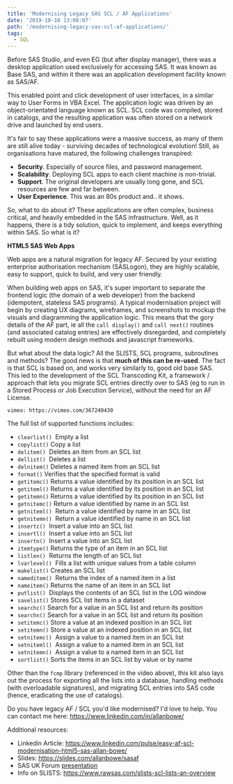 ```yaml
---
title: 'Modernising Legacy SAS SCL / AF Applications'
date: '2019-10-18 13:08:07'
path: '/modernising-legacy-sas-scl-af-applications/'
tags:
  - SQL
---
```


<!-- wp:paragraph -->
<p>Before SAS Studio, and even EG (but after display manager), there was a desktop application used exclusively for accessing SAS.  It was known as Base SAS, and within it there was an application development facility known as SAS/AF.</p>
<!-- /wp:paragraph -->

<!-- wp:paragraph -->
<p>This enabled point and click development of user interfaces, in a similar way to User Forms in VBA Excel.  The application logic was driven by an object-orientated language known as SCL.  SCL code was compiled, stored in catalogs, and the resulting application was often stored on a network drive and launched by end users.</p>
<!-- /wp:paragraph -->

<!-- wp:paragraph -->
<p>It's fair to say these applications were a massive success, as many of them are still alive today - surviving decades of technological evolution!  Still, as organisations have matured, the following challenges transpired:</p>
<!-- /wp:paragraph -->

<!-- wp:list -->
<ul><li><strong>Security</strong>.  Especially of source files, and password management.</li><li><strong>Scalability</strong>.  Deploying SCL apps to each client machine is non-trivial.</li><li><strong>Support</strong>.  The original developers are usually long gone, and SCL resources are few and far between.</li><li><strong>User Experience</strong>.  This was an 80s product and..  it shows.</li></ul>
<!-- /wp:list -->

<!-- wp:paragraph -->
<p>So, what to do about it?  These applications are often complex, business critical, and heavily embedded in the SAS infrastructure.  Well, as it happens, there is a tidy solution, quick to implement, and keeps everything within SAS.  So what is it?</p>
<!-- /wp:paragraph -->

<!-- wp:paragraph -->
<p><strong>HTML5 SAS Web Apps</strong></p>
<!-- /wp:paragraph -->

<!-- wp:paragraph -->
<p>Web apps are a natural migration for legacy AF.  Secured by your existing enterprise authorisation mechanism (SASLogon), they are highly scalable, easy to support, quick to build, and very user friendly.</p>
<!-- /wp:paragraph -->

<!-- wp:paragraph -->
<p>When building web apps on SAS, it's super important to separate the frontend logic (the domain of a web developer) from the backend (idempotent, stateless SAS programs).  A typical modernisation project will begin by creating UX diagrams, wireframes, and screenshots to mockup the visuals and diagramming the application logic. This means that the gory details of the AF part, ie all the <code>call display()</code> and <code>call next()</code> routines (and associated catalog entries) are effectively disregarded, and completely rebuilt using modern design methods and javascript frameworks.</p>
<!-- /wp:paragraph -->

<!-- wp:paragraph -->
<p>But what about the data logic?  All the SLISTS, SCL programs, subroutines and methods?  The good news is that <strong>much of this can be re-used</strong>.  The fact is that SCL is based on, and works very similarly to, good old base SAS.  This led to the development of the SCL Transcoding Kit, a framework / approach that lets you migrate SCL entries directly over to SAS (eg to run in a Stored Process or Job Execution Service), without the need for an AF License.</p>
<!-- /wp:paragraph -->

`vimeo: https://vimeo.com/367240430`

<!-- wp:paragraph -->
<p>The full list of supported functions includes:</p>
<!-- /wp:paragraph -->

<!-- wp:list -->
<ul><li><code>clearlist()</code>&nbsp;&nbsp;Empty&nbsp;a&nbsp;list&nbsp;</li><li><code>copylist()</code>&nbsp;Copy&nbsp;a&nbsp;list&nbsp;</li><li><code>delitem()</code>&nbsp;&nbsp;Deletes&nbsp;an&nbsp;item&nbsp;from&nbsp;an&nbsp;SCL&nbsp;list&nbsp;</li><li><code>dellist()</code>&nbsp;&nbsp;Deletes&nbsp;a&nbsp;list&nbsp;</li><li><code>delnitem()</code>&nbsp;Deletes&nbsp;a&nbsp;named&nbsp;item&nbsp;from&nbsp;an&nbsp;SCL&nbsp;list&nbsp;</li><li><code>format()</code>&nbsp;Verifies&nbsp;that&nbsp;the&nbsp;specified&nbsp;format&nbsp;is&nbsp;valid&nbsp;</li><li><code>getitemc()</code>&nbsp;Returns&nbsp;a&nbsp;value&nbsp;identified&nbsp;by&nbsp;its&nbsp;position&nbsp;in&nbsp;an&nbsp;SCL&nbsp;list&nbsp;</li><li><code>getiteml()</code>&nbsp;Returns&nbsp;a&nbsp;value&nbsp;identified&nbsp;by&nbsp;its&nbsp;position&nbsp;in&nbsp;an&nbsp;SCL&nbsp;list&nbsp;</li><li><code>getitemn()</code>&nbsp;Returns&nbsp;a&nbsp;value identified&nbsp;by&nbsp;its&nbsp;position&nbsp;in&nbsp;an&nbsp;SCL&nbsp;list&nbsp;</li><li><code>getnitemc()</code>&nbsp;Return&nbsp;a&nbsp;value&nbsp;identified&nbsp;by&nbsp;name&nbsp;in&nbsp;an&nbsp;SCL&nbsp;list&nbsp;</li><li><code>getniteml()</code>&nbsp;&nbsp;Return&nbsp;a&nbsp;value&nbsp;identified&nbsp;by name&nbsp;in&nbsp;an&nbsp;SCL&nbsp;list&nbsp;</li><li><code>getnitemn()</code>&nbsp;&nbsp;Return&nbsp;a&nbsp;value&nbsp;identified&nbsp;by&nbsp;name&nbsp;in&nbsp;an&nbsp;SCL&nbsp;list&nbsp;</li><li><code>insertc()</code>&nbsp;&nbsp;Insert&nbsp;a&nbsp;value&nbsp;into&nbsp;an&nbsp;SCL&nbsp;list&nbsp;</li><li><code>insertl()</code>&nbsp;&nbsp;Insert&nbsp;a&nbsp;value&nbsp;into&nbsp;an&nbsp;SCL&nbsp;list&nbsp;</li><li><code>insertn()</code>&nbsp;&nbsp;Insert&nbsp;a&nbsp;value&nbsp;into&nbsp;an&nbsp;SCL&nbsp;list&nbsp;</li><li><code>itemtype()</code>&nbsp;Returns&nbsp;the&nbsp;type&nbsp;of&nbsp;an&nbsp;item&nbsp;in&nbsp;an&nbsp;SCL&nbsp;list&nbsp;</li><li><code>listlen()</code>&nbsp;&nbsp;Returns&nbsp;the&nbsp;length&nbsp;of&nbsp;an&nbsp;SCL&nbsp;list&nbsp;</li><li><code>lvarlevel()</code>&nbsp;&nbsp;Fills&nbsp;a&nbsp;list&nbsp;with&nbsp;unique&nbsp;values&nbsp;from&nbsp;a table&nbsp;column</li><li><code>makelist()</code>&nbsp;Creates&nbsp;an&nbsp;SCL&nbsp;list&nbsp;</li><li><code>nameditem()</code>&nbsp;&nbsp;Returns&nbsp;the&nbsp;index&nbsp;of&nbsp;a&nbsp;named&nbsp;item&nbsp;in&nbsp;a&nbsp;list&nbsp;</li><li><code>nameitem()</code>&nbsp;Returns&nbsp;the&nbsp;name&nbsp;of&nbsp;an&nbsp;item&nbsp;in&nbsp;an&nbsp;SCL&nbsp;list&nbsp;</li><li><code>putlist()</code>&nbsp;&nbsp;Displays&nbsp;the&nbsp;contents&nbsp;of&nbsp;an&nbsp;SCL&nbsp;list&nbsp;in&nbsp;the&nbsp;LOG&nbsp;window&nbsp;</li><li><code>savelist()</code>&nbsp;Stores&nbsp;SCL&nbsp;list&nbsp;items&nbsp;in&nbsp;a dataset&nbsp;</li><li><code>searchc()</code>&nbsp;Search&nbsp;for&nbsp;a&nbsp;value&nbsp;in&nbsp;an&nbsp;SCL&nbsp;list&nbsp;and&nbsp;return&nbsp;its position&nbsp;</li><li><code>searchn()</code>&nbsp;Search&nbsp;for&nbsp;a&nbsp;value&nbsp;in&nbsp;an&nbsp;SCL&nbsp;list&nbsp;and&nbsp;return&nbsp;its&nbsp;position</li><li><code>setitemc()</code>&nbsp;Store&nbsp;a&nbsp;value&nbsp;at&nbsp;an&nbsp;indexed&nbsp;position&nbsp;in&nbsp;an&nbsp;SCL&nbsp;list&nbsp;</li><li><code>setitemn()</code>&nbsp;Store&nbsp;a&nbsp;value&nbsp;at&nbsp;an&nbsp;indexed&nbsp;position&nbsp;in&nbsp;an&nbsp;SCL&nbsp;list&nbsp;</li><li><code>setnitemc()</code>&nbsp;&nbsp;Assign&nbsp;a&nbsp;value&nbsp;to&nbsp;a&nbsp;named&nbsp;item&nbsp;in&nbsp;an&nbsp;SCL&nbsp;list&nbsp;</li><li><code>setniteml()</code>&nbsp;&nbsp;Assign&nbsp;a&nbsp;value&nbsp;to&nbsp;a&nbsp;named&nbsp;item&nbsp;in&nbsp;an&nbsp;SCL&nbsp;list&nbsp;</li><li><code>setnitemn()</code>&nbsp;&nbsp;Assign&nbsp;a&nbsp;value&nbsp;to&nbsp;a&nbsp;named&nbsp;item&nbsp;in&nbsp;an&nbsp;SCL&nbsp;list&nbsp;</li><li><code>sortlist()</code>&nbsp;Sorts&nbsp;the&nbsp;items&nbsp;in&nbsp;an&nbsp;SCL&nbsp;list&nbsp;by&nbsp;value&nbsp;or&nbsp;by&nbsp;name</li></ul>
<!-- /wp:list -->

<!-- wp:paragraph -->
<p>Other than the <code>fcmp</code> library (referenced in the video above), this kit also lays out the process for exporting all the lists into a database, handling methods (with overloadable signatures), and migrating SCL entries into SAS code (hence, eradicating the use of catalogs).</p>
<!-- /wp:paragraph -->

<!-- wp:paragraph -->
<p>Do you have legacy AF / SCL you'd like modernised?  I'd love to help.  You can contact me here: <a href="https://www.linkedin.com/in/allanbowe/">https://www.linkedin.com/in/allanbowe/</a></p>
<!-- /wp:paragraph -->

<!-- wp:paragraph -->
<p>Additional resources:</p>
<!-- /wp:paragraph -->

<!-- wp:list -->
<ul><li>Linkedin Article: <a href="https://www.linkedin.com/pulse/easy-af-scl-modernisation-html5-sas-allan-bowe/">https://www.linkedin.com/pulse/easy-af-scl-modernisation-html5-sas-allan-bowe/</a></li><li>Slides: <a href="https://slides.com/allanbowe/sasaf">https://slides.com/allanbowe/sasaf</a></li><li>SAS UK Forum <a href="https://drive.google.com/file/d/1RMLxFccaXYh35IGnbcFjISFmZUIdetUO/view">presentation</a></li><li>Info on SLISTS:  <a href="https://www.rawsas.com/slists-scl-lists-an-overview">https://www.rawsas.com/slists-scl-lists-an-overview</a> </li></ul>
<!-- /wp:list -->
